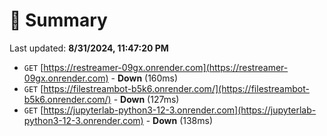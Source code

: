 # 📖 Summary
Last updated: **8/31/2024, 11:47:20 PM**

- `GET` [https://restreamer-09gx.onrender.com](https://restreamer-09gx.onrender.com) - **Down** (160ms)
- `GET` [https://filestreambot-b5k6.onrender.com/](https://filestreambot-b5k6.onrender.com/) - **Down** (127ms)
- `GET` [https://jupyterlab-python3-12-3.onrender.com](https://jupyterlab-python3-12-3.onrender.com) - **Down** (138ms)
